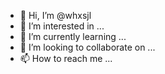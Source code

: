 - 👋 Hi, I’m @whxsjl
- 👀 I’m interested in ...
- 🌱 I’m currently learning ...
- 💞️ I’m looking to collaborate on ...
- 📫 How to reach me ...

<!---
whxsjl/whxsjl is a ✨ special ✨ repository because its `README.md` (this file) appears on your GitHub profile.
You can click the Preview link to take a look at your changes.
--->
